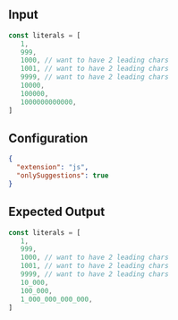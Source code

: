 
## Input
```javascript input
const literals = [
   1,
   999,
   1000, // want to have 2 leading chars
   1001, // want to have 2 leading chars
   9999, // want to have 2 leading chars
   10000,
   100000,
   1000000000000,
]
```

## Configuration
```json configuration
{
  "extension": "js",
  "onlySuggestions": true
}
```

## Expected Output
```javascript expected output
const literals = [
   1,
   999,
   1000, // want to have 2 leading chars
   1001, // want to have 2 leading chars
   9999, // want to have 2 leading chars
   10_000,
   100_000,
   1_000_000_000_000,
]
```
